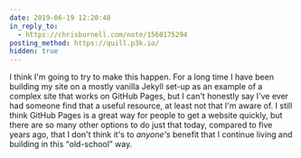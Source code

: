 ```yaml
---
date: 2019-06-19 12:20:48
in_reply_to:
  - https://chrisburnell.com/note/1560175294
posting_method: https://quill.p3k.io/
hidden: true
---
```


I think I'm going to try to make this happen. For a long time I have been building my site on a mostly vanilla Jekyll set-up as an example of a complex site that works on GitHub Pages, but I can't honestly say I've ever had someone find that a useful resource, at least not that I'm aware of. I still think GitHub Pages is a great way for people to get a website quickly, but there are so many other options to do just that today, compared to five years ago, that I don't think it's to _anyone's_ benefit that I continue living and building in this <q>old-school</q> way.
